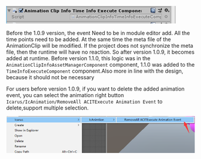 ![Editor](../../../Images/Component/TimeInfoExecuteComponent.png)

Before the 1.0.9 version, the event Need to be in module editor add. All the time points need to be added. At the same time the meta file of the AnimationClip will be modified. If the project does not synchronize the meta file, then the runtime will have no reaction.
So after version 1.0.9, it becomes added at runtime. Before version 1.1.0, this logic was in the `AnimationClipInfoAssetManagerComponent` component, 1.1.0 was added to the `TimeInfoExecuteComponent` component.Also more in line with the design, because it should not be necessary


For users before version 1.0.9, if you want to delete the added animation event, you can select the animation right button `Icarus/IcAnimation/RemoveAll ACITExecute Animation Event` to delete,support multiple selection.

![Editor](../../../Images/Component/removeACITExecuteEvent.png)